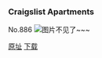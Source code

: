 ### Craigslist Apartments
No.886
![图片不见了~~~](https://imgs.xkcd.com/comics/craigslist_apartments.png)

[原址](https://xkcd.com//886) [下载](https://imgs.xkcd.com/comics/craigslist_apartments.png)

